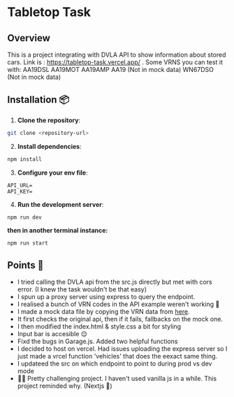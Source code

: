 # Tabletop Task

## Overview

This is a project integrating with DVLA API to show information about stored cars.
Link is : https://tabletop-task.vercel.app/ .
Some VRNS you can test it with:
AA19DSL
AA19MOT
AA19AMP
AA19 (Not in mock data)
WN67DSO (Not in mock data)

## Installation 📦

1. **Clone the repository**:

```bash
git clone <repository-url>
```

2. **Install dependencies**:

```bash
npm install
```

3. **Configure your env file**:

```env
API_URL=
API_KEY=
```

4. **Run the development server**:

```bash
npm run dev
```

**then in another terminal instance:**

```bash
npm run start
```

## Points 🌟

- I tried calling the DVLA api from the src.js directly but met with cors error. (I knew the task wouldn't be that easy)
- I spun up a proxy server using express to query the endpoint.
- I realised a bunch of VRN codes in the API example weren't working 🫤
- I made a mock data file by copying the VRN data from [here](https://developer-portal.driver-vehicle-licensing.api.gov.uk/apis/vehicle-enquiry-service/mock-responses.html#ves-api-test-environment).
- It first checks the original api, then if it fails, fallbacks on the mock one.
- I then modified the index.html & style.css a bit for styling
- Input bar is accesible 😌
- Fixd the bugs in Garage.js. Added two helpful functions
- I decided to host on vercel. Had issues uploading the express server so I just made a vrcel function 'vehicles' that does the eexact same thing.
- I updateed the src on which endpoint to point to during prod vs dev mode
- 👍🏾 Pretty challenging project. I haven't used vanilla js in a while. This project reminded why. (Nextjs 💯)
